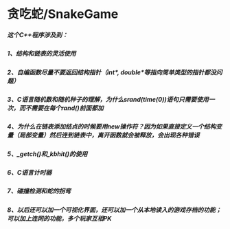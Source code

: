# 贪吃蛇/SnakeGame
##### 这个C++程序涉及到：
##### 1、结构和链表的灵活使用
##### 2、自编函数尽量不要返回结构指针（int\*, double\*等指向简单类型的指针都没问题）
##### 3、C语言随机数和随机种子的理解，为什么srand(time(0))语句只需要使用一次，而不需要在每个rand()前面都加
##### 4、为什么在链表添加结点的时候要用new操作符？因为如果直接定义一个结构变量（局部变量）然后连到链表中，离开函数就会被释放，会出现各种错误
##### 5、\_getch()和\_kbhit()的使用
##### 6、C语言计时器
##### 7、碰撞检测和蛇的拐弯
##### 8、以后还可以加一个可视化界面，还可以加一个从本地读入的游戏存档的功能；可以加上连网的功能，多个玩家互相PK
